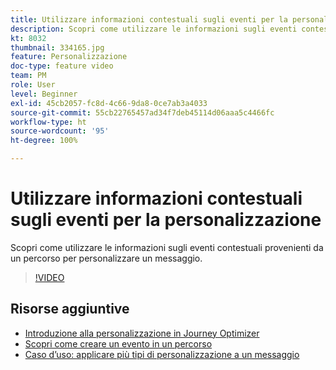 ```yaml
---
title: Utilizzare informazioni contestuali sugli eventi per la personalizzazione
description: Scopri come utilizzare le informazioni sugli eventi contestuali provenienti da un percorso per personalizzare un messaggio.
kt: 8032
thumbnail: 334165.jpg
feature: Personalizzazione
doc-type: feature video
team: PM
role: User
level: Beginner
exl-id: 45cb2057-fc8d-4c66-9da8-0ce7ab3a4033
source-git-commit: 55cb22765457ad34f7deb45114d06aaa5c4466fc
workflow-type: ht
source-wordcount: '95'
ht-degree: 100%

---
```


# Utilizzare informazioni contestuali sugli eventi per la personalizzazione

Scopri come utilizzare le informazioni sugli eventi contestuali provenienti da un percorso per personalizzare un messaggio.

>[!VIDEO](https://video.tv.adobe.com/v/334165?quality=12)

## Risorse aggiuntive

* [Introduzione alla personalizzazione in Journey Optimizer](https://experienceleague.adobe.com/docs/journey-optimizer/using/create-messages/personalization/personalize.html?lang=it)
* [Scopri come creare un evento in un percorso](https://experienceleague.adobe.com/docs/journey-optimizer/using/get-started/configure-journeys/events-journeys/unitary-events/about-creating.html?lang=it)
* [Caso d’uso: applicare più tipi di personalizzazione a un messaggio](https://experienceleague.adobe.com/docs/journey-optimizer/using/create-messages/personalization/personalization-use-case.html?lang=it)
